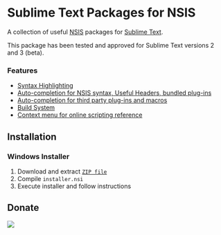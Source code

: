 # Sublime Text Packages for NSIS

A collection of useful [NSIS](http://nsis.sourceforge.net) packages for [Sublime Text](http://www.sublimetext.com/). 

This package has been tested and approved for Sublime Text versions 2 and 3 (beta).

### Features
* [Syntax Highlighting](https://github.com/SublimeText/NSIS)
* [Auto-completion for NSIS syntax, Useful Headers, bundled plug-ins](https://github.com/idleberg/NSIS-Sublime-Text)
* [Auto-completion for third party plug-ins and macros](https://github.com/idleberg/NSIS-Sublime-Text-Addons)
* [Build System](http://nsis.sourceforge.net/Sublime_Text_Build_System_for_NSIS)
* [Context menu for online scripting reference](https://github.com/idleberg/NSIS-Sublime-Text-Menu)

## Installation

### Windows Installer
1. Download and extract [`ZIP file`](https://github.com/NSIS-Handbook/Tools/archive/master.zip)
2. Compile `installer.nsi`
3. Execute installer and follow instructions

## Donate

[<img src="https://raw.github.com/balupton/flattr-buttons/master/badge-89x18.gif" />](https://flattr.com/submit/auto?user_id=idleberg&url=https://github.com/NSIS-Handbook/Tools/tree/master/Sublime%20Text/&title=Sublime-Text&description=Sublime%20Text%20packages%20for%20Nullsoft%20Scriptable%20Install%20System&language=en_GB&tags=nsis,sublimetext,plugins,completions,auto-complete,syntax-highlight,build-tools,build-system,compile&hidden=0&category=software)